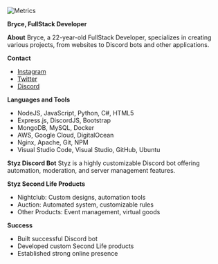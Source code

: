 ![Metrics](https://metrics.lecoq.io/V1uk?template=classic&base.indepth=true&isocalendar=1&followup=1&achievements=1&base=header%2C%20activity%2C%20community%2C%20repositories%2C%20metadata&base.indepth=true&base.hireable=false&base.skip=false&isocalendar=false&isocalendar.duration=half-year&followup=false&followup.sections=repositories&followup.indepth=true&followup.archived=true&achievements=false&achievements.threshold=C&achievements.secrets=true&achievements.display=detailed&achievements.limit=0&config.timezone=America%2FNew_York&config.display=columns)

**Bryce, FullStack Developer**

**About**
Bryce, a 22-year-old FullStack Developer, specializes in creating various projects, from websites to Discord bots and other applications.

**Contact**
- [Instagram](https://www.instagram.com/v1ukofficial/)
- [Twitter](https://twitter.com/V1uk_)
- [Discord](https://discordapp.com/users/962076477325729833)

**Languages and Tools**
- NodeJS, JavaScript, Python, C#, HTML5
- Express.js, DiscordJS, Bootstrap
- MongoDB, MySQL, Docker
- AWS, Google Cloud, DigitalOcean
- Nginx, Apache, Git, NPM
- Visual Studio Code, Visual Studio, GitHub, Ubuntu

**Styz Discord Bot**
Styz is a highly customizable Discord bot offering automation, moderation, and server management features.

**Styz Second Life Products**
- Nightclub: Custom designs, automation tools
- Auction: Automated system, customizable rules
- Other Products: Event management, virtual goods

**Success**
- Built successful Discord bot
- Developed custom Second Life products
- Established strong online presence
